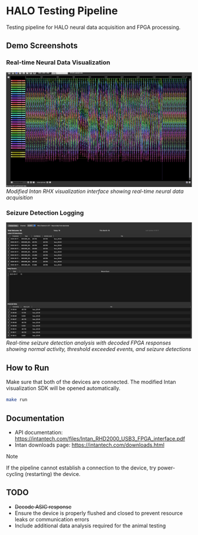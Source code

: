 # HALO Testing Pipeline

Testing pipeline for HALO neural data acquisition and FPGA processing.

## Demo Screenshots

### Real-time Neural Data Visualization
![Intan RHX GUI](DEMO/GUI.png)
*Modified Intan RHX visualization interface showing real-time neural data acquisition*

### Seizure Detection Logging
![Seizure Detection Logs](DEMO/logging.png)
*Real-time seizure detection analysis with decoded FPGA responses showing normal activity, threshold exceeded events, and seizure detections*

## How to Run

Make sure that both of the devices are connected. The modified Intan visualization SDK will be opened automatically.

```bash
make run
```

## Documentation

- API documentation: https://intantech.com/files/Intan_RHD2000_USB3_FPGA_interface.pdf
- Intan downloads page: https://intantech.com/downloads.html

> [!NOTE] 
> If the pipeline cannot establish a connection to the device, try power-cycling (restarting) the device.

## TODO

- ~~Decode ASIC response~~
- Ensure the device is properly flushed and closed to prevent resource leaks or communication errors
- Include additional data analysis required for the animal testing
